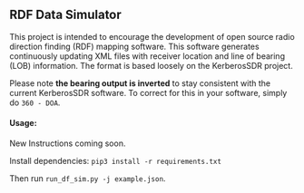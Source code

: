 ## RDF Data Simulator
This project is intended to encourage the development of open source radio direction finding (RDF) mapping software. This software generates continuously updating XML files with receiver location and line of bearing (LOB) information. The format is based loosely on the KerberosSDR project.

Please note **the bearing output is inverted** to stay consistent with the current KerberosSDR software. To correct for this in your software, simply do `360 - DOA`.

#### Usage:

New Instructions coming soon.

Install dependencies: `pip3 install -r requirements.txt`

Then run `run_df_sim.py -j example.json`.
